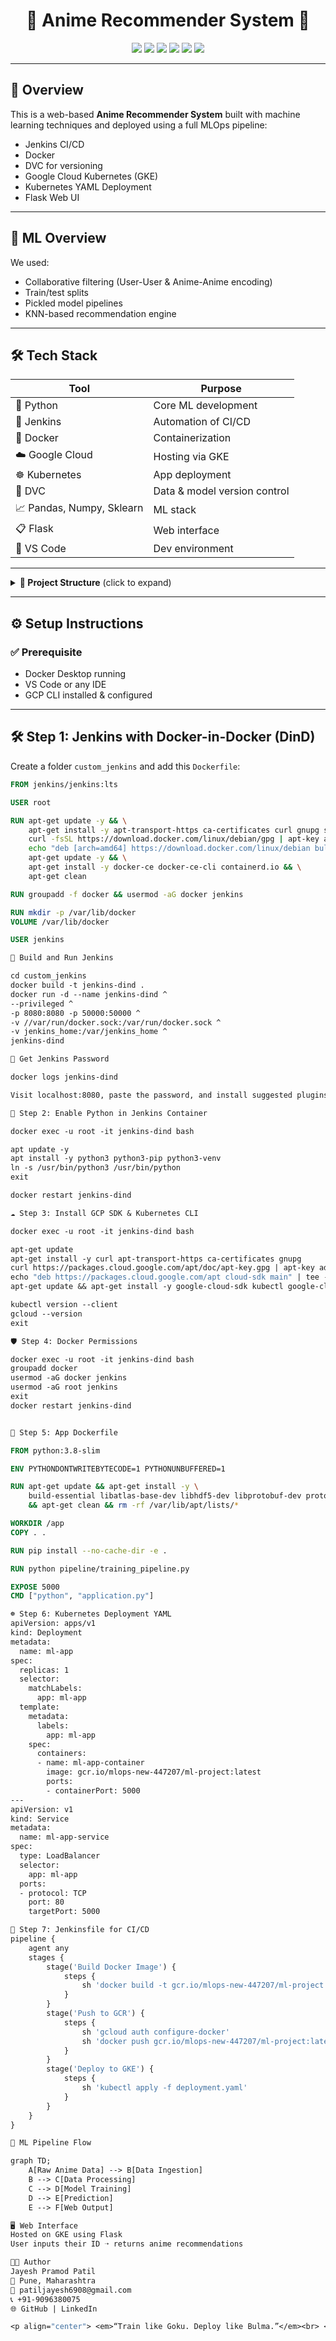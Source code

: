<h1 align="center">🎌 Anime Recommender System 🎌</h1>
<p align="center">
  <img src="https://img.shields.io/badge/Build-Passing-brightgreen?style=for-the-badge&logo=github" />
  <img src="https://img.shields.io/badge/Made%20with-Python-blue?style=for-the-badge&logo=python" />
  <img src="https://img.shields.io/badge/DVC-Version%20Control-purple?style=for-the-badge&logo=dvc" />
  <img src="https://img.shields.io/badge/Cloud-GCP-F9AB00?style=for-the-badge&logo=google-cloud" />
  <img src="https://img.shields.io/badge/CI/CD-Jenkins-red?style=for-the-badge&logo=jenkins" />
  <img src="https://img.shields.io/badge/Containerized-Docker-2496ED?style=for-the-badge&logo=docker" />
</p>

---

## 🌟 Overview

This is a web-based **Anime Recommender System** built with machine learning techniques and deployed using a full MLOps pipeline:
- Jenkins CI/CD
- Docker
- DVC for versioning
- Google Cloud Kubernetes (GKE)
- Kubernetes YAML Deployment
- Flask Web UI

---

## 🧠 ML Overview

We used:
- Collaborative filtering (User-User & Anime-Anime encoding)
- Train/test splits
- Pickled model pipelines
- KNN-based recommendation engine

---

## 🛠️ Tech Stack

| Tool | Purpose |
|------|---------|
| 🐍 Python | Core ML development |
| 🧪 Jenkins | Automation of CI/CD |
| 🐳 Docker | Containerization |
| ☁️ Google Cloud | Hosting via GKE |
| ☸️ Kubernetes | App deployment |
| 🧬 DVC | Data & model version control |
| 📈 Pandas, Numpy, Sklearn | ML stack |
| 📋 Flask | Web interface |
| 🔧 VS Code | Dev environment |

---
<details>
<summary><strong>📁 Project Structure</strong> (click to expand)</summary>
Anime-Recommender/ │ ├── 📄 application.py # Main Flask application ├── 📄 Dockerfile # Docker config for the app ├── 📄 Jenkinsfile # Jenkins pipeline definition ├── 📄 deployment.yaml # Kubernetes deployment file ├── 📄 requirements.txt # Project dependencies ├── 📄 setup.py # Setup for pip install ├── 📄 tester.py # Testing file ├── 📄 .gitignore ├── 📄 .dvcignore │ ├── 📁 dvc/ # DVC cache & tmp │ ├── 📁 cache/ │ ├── 📁 tmp/ │ ├── 📄 .gitignore │ └── 📁 config/ │ ├── 📁 artifacts/ # Stored ML artifacts │ ├── 📁 model/ │ ├── 📁 model_checkpoint/ │ ├── 📁 processed/ │ │ ├── anime_df.csv │ │ ├── rating_df.csv │ │ ├── synopsis_df.csv │ │ ├── anime2anime_encoded.pkl │ │ ├── anime2anime_decoded.pkl │ │ ├── user2user_encoded.pkl │ │ ├── user2user_decoded.pkl │ │ ├── X_train_array.pkl │ │ ├── X_test_array.pkl │ │ ├── y_train.pkl │ │ └── y_test.pkl │ ├── 📁 raw/ │ │ ├── anime.csv │ │ ├── animelist.csv │ │ └── anime_with_synopsis.csv │ └── 📁 weights/ │ ├── 📄 model_checkpoint.dvc ├── 📄 model.dvc ├── 📄 processed.dvc ├── 📄 raw.dvc ├── 📄 weights.dvc │ ├── 📁 config/ # Configuration management │ ├── pycache/ │ ├── init.py │ ├── config.yaml │ └── paths_config.py │ ├── 📁 custom-jenkins/ # Custom Jenkins with Docker │ └── 🐳 Dockerfile │ ├── 📁 logs/ # Log files │ ├── 📁 ml_project_02.egg-info/ # Package info (auto-generated) │ ├── 📁 notebook/ # Jupyter notebook for EDA │ ├── anime.ipynb │ └── weights.weights.h5 │ ├── 📁 pipeline/ # Pipelines for ML │ ├── pycache/ │ ├── init.py │ ├── prediction_pipeline.py │ └── training_pipeline.py │ ├── 📁 src/ # Source code │ ├── pycache/ │ ├── init.py │ ├── base_model.py │ ├── custom_exception.py │ ├── data_ingestion.py │ ├── data_processing.py │ ├── logger.py │ └── model_training.py │ ├── 📁 static/ # Static files (CSS) │ └── style.css │ ├── 📁 template/ # HTML templates │ └── index.html │ ├── 📁 utils/ # Helper utilities │ ├── pycache/ │ ├── init.py │ ├── common_functions.py │ └── helpers.py │ └── 📁 venv/ # Virtual environment

bash
Copy
Edit


</details>


---

## ⚙️ Setup Instructions

### ✅ Prerequisite
- Docker Desktop running
- VS Code or any IDE
- GCP CLI installed & configured

---

## 🛠️ Step 1: Jenkins with Docker-in-Docker (DinD)

Create a folder `custom_jenkins` and add this `Dockerfile`:

```Dockerfile
FROM jenkins/jenkins:lts

USER root

RUN apt-get update -y && \
    apt-get install -y apt-transport-https ca-certificates curl gnupg software-properties-common && \
    curl -fsSL https://download.docker.com/linux/debian/gpg | apt-key add - && \
    echo "deb [arch=amd64] https://download.docker.com/linux/debian bullseye stable" > /etc/apt/sources.list.d/docker.list && \
    apt-get update -y && \
    apt-get install -y docker-ce docker-ce-cli containerd.io && \
    apt-get clean

RUN groupadd -f docker && usermod -aG docker jenkins

RUN mkdir -p /var/lib/docker
VOLUME /var/lib/docker

USER jenkins

🔧 Build and Run Jenkins

cd custom_jenkins
docker build -t jenkins-dind .
docker run -d --name jenkins-dind ^
--privileged ^
-p 8080:8080 -p 50000:50000 ^
-v //var/run/docker.sock:/var/run/docker.sock ^
-v jenkins_home:/var/jenkins_home ^
jenkins-dind

🔑 Get Jenkins Password

docker logs jenkins-dind

Visit localhost:8080, paste the password, and install suggested plugins.

🧪 Step 2: Enable Python in Jenkins Container

docker exec -u root -it jenkins-dind bash

apt update -y
apt install -y python3 python3-pip python3-venv
ln -s /usr/bin/python3 /usr/bin/python
exit

docker restart jenkins-dind

☁️ Step 3: Install GCP SDK & Kubernetes CLI

docker exec -u root -it jenkins-dind bash

apt-get update
apt-get install -y curl apt-transport-https ca-certificates gnupg
curl https://packages.cloud.google.com/apt/doc/apt-key.gpg | apt-key add -
echo "deb https://packages.cloud.google.com/apt cloud-sdk main" | tee -a /etc/apt/sources.list.d/google-cloud-sdk.list
apt-get update && apt-get install -y google-cloud-sdk kubectl google-cloud-sdk-gke-gcloud-auth-plugin

kubectl version --client
gcloud --version
exit

🛡️ Step 4: Docker Permissions

docker exec -u root -it jenkins-dind bash
groupadd docker
usermod -aG docker jenkins
usermod -aG root jenkins
exit
docker restart jenkins-dind


🐍 Step 5: App Dockerfile

FROM python:3.8-slim

ENV PYTHONDONTWRITEBYTECODE=1 PYTHONUNBUFFERED=1

RUN apt-get update && apt-get install -y \
    build-essential libatlas-base-dev libhdf5-dev libprotobuf-dev protobuf-compiler python3-dev \
    && apt-get clean && rm -rf /var/lib/apt/lists/*

WORKDIR /app
COPY . .

RUN pip install --no-cache-dir -e .

RUN python pipeline/training_pipeline.py

EXPOSE 5000
CMD ["python", "application.py"]

☸️ Step 6: Kubernetes Deployment YAML
apiVersion: apps/v1
kind: Deployment
metadata:
  name: ml-app
spec:
  replicas: 1
  selector:
    matchLabels:
      app: ml-app
  template:
    metadata:
      labels:
        app: ml-app
    spec:
      containers:
      - name: ml-app-container
        image: gcr.io/mlops-new-447207/ml-project:latest
        ports:
        - containerPort: 5000
---
apiVersion: v1
kind: Service
metadata:
  name: ml-app-service
spec:
  type: LoadBalancer
  selector:
    app: ml-app
  ports:
  - protocol: TCP
    port: 80
    targetPort: 5000

🔁 Step 7: Jenkinsfile for CI/CD
pipeline {
    agent any
    stages {
        stage('Build Docker Image') {
            steps {
                sh 'docker build -t gcr.io/mlops-new-447207/ml-project:latest .'
            }
        }
        stage('Push to GCR') {
            steps {
                sh 'gcloud auth configure-docker'
                sh 'docker push gcr.io/mlops-new-447207/ml-project:latest'
            }
        }
        stage('Deploy to GKE') {
            steps {
                sh 'kubectl apply -f deployment.yaml'
            }
        }
    }
}

🧠 ML Pipeline Flow

graph TD;
    A[Raw Anime Data] --> B[Data Ingestion]
    B --> C[Data Processing]
    C --> D[Model Training]
    D --> E[Prediction]
    E --> F[Web Output]

🖥️ Web Interface
Hosted on GKE using Flask
User inputs their ID ➝ returns anime recommendations

👨‍💻 Author
Jayesh Pramod Patil
📍 Pune, Maharashtra
📧 patiljayesh6908@gmail.com
📞 +91-9096380075
🌐 GitHub | LinkedIn

<p align="center"> <em>“Train like Goku. Deploy like Bulma.”</em><br> <img src="https://media.giphy.com/media/Nx0rz3jtxtEre/giphy.gif" width="200px"/> </p> ```



